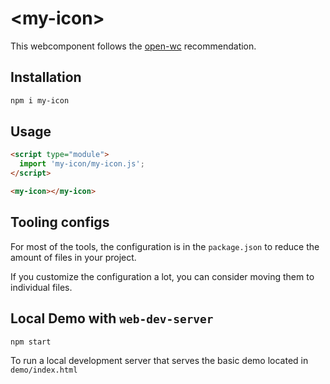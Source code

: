 # \<my-icon>

This webcomponent follows the [open-wc](https://github.com/open-wc/open-wc) recommendation.

## Installation

```bash
npm i my-icon
```

## Usage

```html
<script type="module">
  import 'my-icon/my-icon.js';
</script>

<my-icon></my-icon>
```



## Tooling configs

For most of the tools, the configuration is in the `package.json` to reduce the amount of files in your project.

If you customize the configuration a lot, you can consider moving them to individual files.

## Local Demo with `web-dev-server`

```bash
npm start
```

To run a local development server that serves the basic demo located in `demo/index.html`
